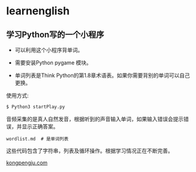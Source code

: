 # learnenglish

## 学习Python写的一个小程序

- 可以利用这个小程序背单词。

- 需要安装Python pygame 模块。

- 单词列表是Think Python的第1.8章术语表。如果你需要背别的单词可以自己更换。

使用方式:

```Python
$ Python3 startPlay.py
```

音频采集的是真人自然发音，根据听到的声音输入单词，如果输入错误会提示错误，并显示正确答案。

```
wordlist.md  # 是单词列表
```

这些代码包含了字符串，列表及循环操作。根据学习情况正在不断完善。



[kongpengju.com](kongpengju.com)
